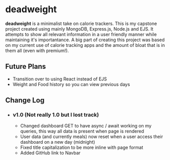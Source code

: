 # deadweight
 **deadweight** is a minimalist take on calorie trackers. This is my capstone project created using mainly MongoDB, Express.js, Node.js and EJS. It attempts to show all relevant information in a user friendly manner while maintaining it's importantance. A big part of creating this project was based on my current use of calorie tracking apps and the amount of bloat that is in them all (even with premium!).

## Future Plans
 * Transition over to using React instead of EJS
 * Weight and Food history so you can view previous days

## Change Log
* ### v1.0 (Not really 1.0 but I lost track)
    * Changed dashboard GET to have async / await working on my queries, this way all data is present when page is rendered
    * User data (and currently meals) now reset when a user access their dashboard on a new day (midnight)
    * Fixed title capitalization to be more inline with page format
    * Added GitHub link to Navbar